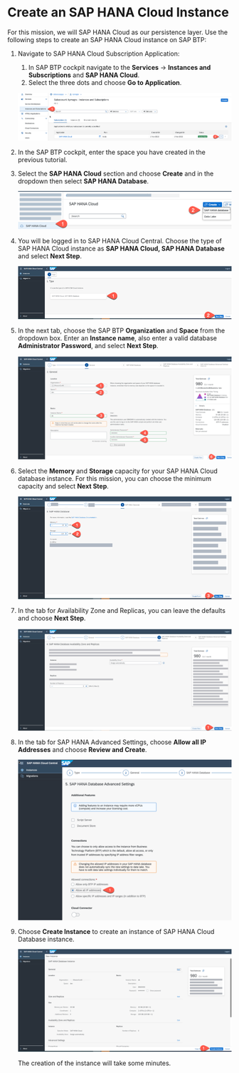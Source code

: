 # Create an SAP HANA Cloud Instance

For this mission, we will SAP HANA Cloud as our persistence layer.
Use the following steps to create an SAP HANA Cloud instance on SAP BTP:

1. Navigate to SAP HANA Cloud Subscription Application:

    1. In SAP BTP cockpit navigate to the **Services** &rarr; **Instances and Subscriptions** and **SAP HANA Cloud**.
    2. Select the three dots and choose **Go to Application**.

    ![HANA](./images/hanatools.png)

2. In the SAP BTP cockpit, enter the space you have created in the previous tutorial.

3. Select the **SAP HANA Cloud** section and choose **Create** and in the dropdown then select **SAP HANA Database**.

    ![HANA](./images/createDatabase.png)

4. You will be logged in to SAP HANA Cloud Central. Choose the type of SAP HANA Cloud instance as **SAP HANA Cloud, SAP HANA Database** and select **Next Step**.

   ![HANA](./images/createDatabase02.png)

5. In the next tab, choose the SAP BTP **Organization** and **Space** from the dropdown box. Enter an **Instance name**, also enter a valid database **Administrator Password**, and select **Next Step**.

   ![HANA](./images/createDatabase03.png)

6. Select the **Memory** and **Storage** capacity for your SAP HANA Cloud database instance. For this mission, you can choose the minimum capacity and select **Next Step**.

   ![HANA](./images/createDatabase04.png)

7. In the tab for Availability Zone and Replicas, you can leave the defaults and choose **Next Step**.

   ![HANA](./images/createDatabase05.png)

8. In the tab for SAP HANA Advanced Settings, choose **Allow all IP Addresses** and choose **Review and Create**.

   ![HANA](./images/createDatabase06.png)

9. Choose **Create Instance** to create an instance of SAP HANA Cloud Database instance.

    ![HANA](./images/createDatabase07.png)

    The creation of the instance will take some minutes.

